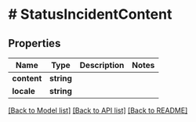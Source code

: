 # # StatusIncidentContent

## Properties

Name | Type | Description | Notes
------------ | ------------- | ------------- | -------------
**content** | **string** |  |
**locale** | **string** |  |

[[Back to Model list]](../../README.md#models) [[Back to API list]](../../README.md#endpoints) [[Back to README]](../../README.md)
